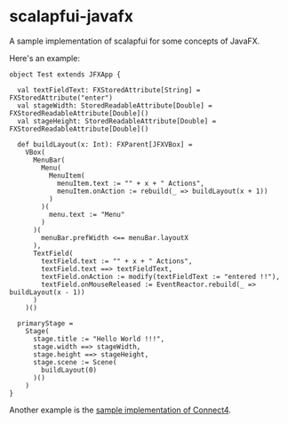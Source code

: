 # scalapfui-javafx
A sample implementation of scalapfui for some concepts of JavaFX.

Here's an example:

```
object Test extends JFXApp {

  val textFieldText: FXStoredAttribute[String] = FXStoredAttribute("enter")
  val stageWidth: StoredReadableAttribute[Double] = FXStoredReadableAttribute[Double]()
  val stageHeight: StoredReadableAttribute[Double] = FXStoredReadableAttribute[Double]()

  def buildLayout(x: Int): FXParent[JFXVBox] =
    VBox(
      MenuBar(
        Menu(
          MenuItem(
            menuItem.text := "" + x + " Actions",
            menuItem.onAction := rebuild(_ => buildLayout(x + 1))
          )
        )(
          menu.text := "Menu"
        )
      )(
        menuBar.prefWidth <== menuBar.layoutX
      ),
      TextField(
        textField.text := "" + x + " Actions",
        textField.text ==> textFieldText,
        textField.onAction := modify(textFieldText := "entered !!"),
        textField.onMouseReleased := EventReactor.rebuild(_ => buildLayout(x - 1))
      )
    )()

  primaryStage =
    Stage(
      stage.title := "Hello World !!!",
      stage.width ==> stageWidth,
      stage.height ==> stageHeight,
      stage.scene := Scene(
        buildLayout(0)
      )()
    )
}
```
Another example is the [sample implementation of Connect4](https://github.com/bertderbecker/Connect4).
